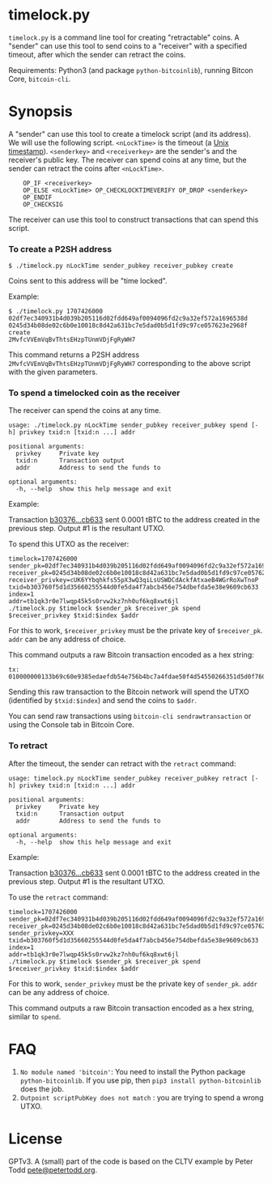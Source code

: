 timelock.py
===========

`timelock.py` is a command line tool for creating "retractable" coins.
A "sender" can use this tool to send coins to a "receiver" with a specified
timeout, after which the sender can retract the coins.

Requirements: Python3 (and package `python-bitcoinlib`), running Bitcon Core, `bitcoin-cli`.

Synopsis
========

A "sender" can use this tool to create a timelock script (and its address).
We will use the following script. `<nLockTime>` is the timeout (a [Unix timestamp](https://www.unixtimestamp.com/)).
`<senderkey>` and `<receiverkey>` are the sender's and the receiver's public key. The receiver can spend coins at any time, but the sender can retract the coins
after `<nLockTime>`.

```commandline
    OP_IF <receiverkey>
    OP_ELSE <nLockTime> OP_CHECKLOCKTIMEVERIFY OP_DROP <senderkey>
    OP_ENDIF
    OP_CHECKSIG
```

The receiver can use this tool to construct transactions that can spend this script.


### To create a P2SH address

```
$ ./timelock.py nLockTime sender_pubkey receiver_pubkey create
```

Coins sent to this address will be "time locked".

Example:

```
$ ./timelock.py 1707426000 02df7ec340931b4d039b205116d02fdd649af0094096fd2c9a32ef572a1696538d 0245d34b08de02c6b0e10018c8d42a631bc7e5dad0b5d1fd9c97ce057623e2968f create
2MvfcVVEmVqBvThtsEHzpTUnmVDjFgRyWH7
```

This command returns a P2SH address `2MvfcVVEmVqBvThtsEHzpTUnmVDjFgRyWH7` corresponding
to the above script with the given parameters.

### To spend a timelocked coin as the receiver

The receiver can spend the coins at any time.

```
usage: ./timelock.py nLockTime sender_pubkey receiver_pubkey spend [-h] privkey txid:n [txid:n ...] addr

positional arguments:
  privkey     Private key
  txid:n      Transaction output
  addr        Address to send the funds to

optional arguments:
  -h, --help  show this help message and exit
```

Example:

Transaction [b30376...cb633](https://blockstream.info/testnet/tx/b303760f5d1d35660255544d0fe5da4f7abcb456e754dbefda5e38e9609cb633) sent 0.0001 tBTC
to the address created in the previous step. Output #1 is the resultant UTXO.

To spend this UTXO as the receiver:

```
timelock=1707426000
sender_pk=02df7ec340931b4d039b205116d02fdd649af0094096fd2c9a32ef572a1696538d
receiver_pk=0245d34b08de02c6b0e10018c8d42a631bc7e5dad0b5d1fd9c97ce057623e2968f
receiver_privkey=cUK6YYbqhkfs55pX3wQ3qiLsUSWDCdAckfAtxaeB4WGrRoXwTnoP
txid=b303760f5d1d35660255544d0fe5da4f7abcb456e754dbefda5e38e9609cb633
index=1
addr=tb1qk3r0e7lwqp45k5s0rvw2kz7nh0uf6kq8xwt6jl
./timelock.py $timelock $sender_pk $receiver_pk spend $receiver_privkey $txid:$index $addr
```

For this to work, `$receiver_privkey` must be the private key of `$receiver_pk`.
`addr` can be any address of choice.

This command outputs a raw Bitcoin transaction encoded as a hex string:
```commandline
tx: 010000000133b69c60e9385edaefdb54e756b4bc7a4fdae50f4d54550266351d5d0f7603b3010000009a47304402204146747d058dd55702ee3c1462c703dfdbb74ccff58af9a7ddc5e57350f624c0022014a8f61b46ae94b178bedc39e9d6d7f93430d5a37227dfd653beaf57e27681ee01514c4f63210245d34b08de02c6b0e10018c8d42a631bc7e5dad0b5d1fd9c97ce057623e2968f6704d040c565b1752102df7ec340931b4d039b205116d02fdd649af0094096fd2c9a32ef572a1696538d68ac00000000011626000000000000160014b446fcfbee006b4b520f1b1cab0bd3bbf89d580700000000
```

Sending this raw transaction to the Bitcoin network will spend the UTXO (identified by `$txid:$index`) and send the
coins to `$addr`.

You can send raw transactions using `bitcoin-cli sendrawtransaction` or using the Console tab in
Bitcoin Core.

### To retract

After the timeout, the sender can retract with the `retract` command:

```commandline
usage: timelock.py nLockTime sender_pubkey receiver_pubkey retract [-h] privkey txid:n [txid:n ...] addr

positional arguments:
  privkey     Private key
  txid:n      Transaction output
  addr        Address to send the funds to

optional arguments:
  -h, --help  show this help message and exit

```


Example:

Transaction [b30376...cb633](https://blockstream.info/testnet/tx/b303760f5d1d35660255544d0fe5da4f7abcb456e754dbefda5e38e9609cb633) sent 0.0001 tBTC
to the address created in the previous step. Output #1 is the resultant UTXO.

To use the `retract` command:

```
timelock=1707426000
sender_pk=02df7ec340931b4d039b205116d02fdd649af0094096fd2c9a32ef572a1696538d
receiver_pk=0245d34b08de02c6b0e10018c8d42a631bc7e5dad0b5d1fd9c97ce057623e2968f
sender_privkey=XXX
txid=b303760f5d1d35660255544d0fe5da4f7abcb456e754dbefda5e38e9609cb633
index=1
addr=tb1qk3r0e7lwqp45k5s0rvw2kz7nh0uf6kq8xwt6jl
./timelock.py $timelock $sender_pk $receiver_pk spend $receiver_privkey $txid:$index $addr
```

For this to work, `sender_privkey` must be the private key of `sender_pk`.
`addr` can be any address of choice.

This command outputs a raw Bitcoin transaction encoded as a hex string, similar to `spend`.

# FAQ

1. `No module named 'bitcoin'`: You need to install the Python package `python-bitcoinlib`. If you use pip,
    then `pip3 install python-bitcoinlib` does the job.
2. `Outpoint scriptPubKey does not match` : you are trying to spend a wrong UTXO.

# License

GPTv3. A (small) part of the code is based on the CLTV example by Peter Todd <pete@petertodd.org>.